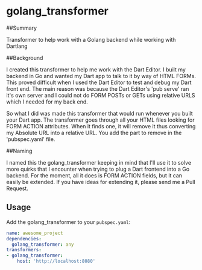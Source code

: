 golang_transformer
==================

##Summary


Transformer to help work with a Golang backend while working with Dartlang

##Background


I created this transformer to help me work with the Dart Editor. I built my backend in Go and wanted my Dart app to talk to it by way of HTML FORMs. This proved difficult when I used the Dart Editor to test and debug my Dart front end. The main reason was because the Dart Editor's 'pub serve' ran it's own server and I could not do FORM POSTs or GETs using relative URLS which I needed for my back end.

So what I did was made this transformer that would run whenever you built your Dart app. The transformer goes through all your HTML files looking for FORM ACTION attributes. When it finds one, it will remove it thus converting my Absolute URL into a relative URL. You add the part to remove in the 'pubspec.yaml' file.

##Naming


I named this the golang_transformer keeping in mind that I'll use it to solve more quirks that I encounter when trying to plug a Dart frontend into a Go backend. For the moment, all it does is FORM ACTION fields, but it can easily be extended. If you have ideas for extending it, please send me a Pull Request.

## Usage

Add the golang_transformer to your `pubspec.yaml`:

```yaml
name: awesome_project
dependencies:
  golang_transformer: any
transformers:
- golang_transformer:
    host: 'http://localhost:8080'
```
